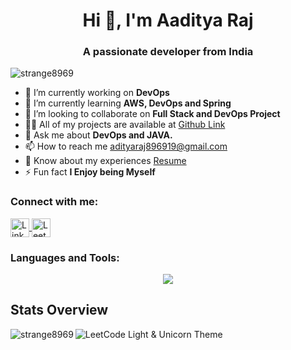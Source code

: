 <h1 align="center">Hi 👋, I'm Aaditya Raj</h1>
<h3 align="center">A passionate developer from India</h3>

<p align="left"> <img src="https://komarev.com/ghpvc/?username=strange8969&label=Profile%20views&color=0e75b6&style=flat" alt="strange8969" /> </p>

- 🔭 I’m currently working on **DevOps**
- 🌱 I’m currently learning **AWS, DevOps and Spring**
- 👯 I’m looking to collaborate on **Full Stack and DevOps Project**
- 👨‍💻 All of my projects are available at [Github Link](https://github.com/strange8969)
- 💬 Ask me about **DevOps and JAVA.**
- 📫 How to reach me [adityaraj896919@gmail.com](mailto:adityaraj896919@gmail.com)
- 📄 Know about my experiences [Resume](https://my-resume-aaditya.s3.ap-south-1.amazonaws.com/Resume_Aaditya_Raj.pdf)
- ⚡ Fun fact **I Enjoy being Myself**


<h3 align="left">Connect with me:</h3>
<p align="left">
<a href="https://www.linkedin.com/in/aaditya-raj-/" target="blank">
<img align="center" src="https://img.shields.io/badge/LinkedIn-%230077B5.svg" alt="LinkedIn" height="30" />
</a>
<!-- <a href="" target="blank">
<img align="center" src="https://img.shields.io/badge/CodeChef-%23B73C3C.svg" alt="CodeChef" height="30" />
</a> -->
<!--   <a href="https://www.hackerrank.com/shahivivek503" target="blank">
<img align="center" src="https://img.shields.io/badge/HackerRank-%233C6D5C.svg" alt="HackerRank" height="30" />
</a> -->
<a href="https://leetcode.com/u/_aaditya_raj/" target="blank">
<img align="center" src="https://img.shields.io/badge/LeetCode-%23F6C543.svg" alt="LeetCode" height="30" />
</a>
</p>

<h3 align="left">Languages and Tools:</h3>
<p align="center">
<a href="[https://skillicons.dev](https://skillicons.dev/)">
<img src="https://skillicons.dev/icons?i=cpp,python,java,c,spring,html,css,js,mysql,mongodb,terraform,aws,azure,kubernetes,docker,notion,wordpress,maven,github,git,linux,matlab,figma,cloudflare,heroku,idea,dynamodb,eclipse,vscode,bash,&perline=6" />
</a>
</p>

## Stats Overview

<div >
<!--     <p align="center"> -->
<img src="https://leetcard.jacoblin.cool/_aaditya_raj?theme=light,unicorn" alt="LeetCode Light & Unicorn Theme" />
&nbsp
<img align="left" src="https://github-readme-streak-stats.herokuapp.com/?user=strange8969&" alt="strange8969" />
</div>
